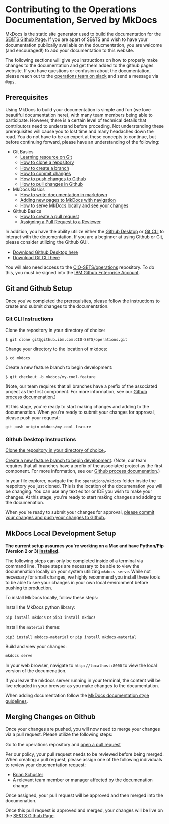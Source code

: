# Contributing to the Operations Documentation, Served by MkDocs

MkDocs is the static site generator used to build the documentation for the [SE&TS Github Page](https://pages.github.ibm.com/CIO-SETS/operations/). If you are apart of SE&TS and wish to have your documentation publically available on the doucmentation, you are welcome (and encouraged!) to add your documentation to this website.

The following sections will give you instructions on how to properly make changes to the documentation and get them added to the github pages website. If you have questions or confusion about the documentation, please reach out to the [operations team on slack](https://ciosets.slack.com/messages/C8TKJ7GNR) and send a message via `@ops`.

## Prerequisites

Using MkDocs to build your documentation is simple and fun (we love beautiful documentation here), with many team members being able to participate. However, there is a certain level of technical details that contributors need to understand before proceding. Not understanding these prerequisites will cause you to lost time and many headaches down the road. You do not have to be an expert at these concepts to continue, but before continuing forward, please have an understanding of the following:

- Git Basics
    - [Learning resource on Git](https://try.github.io/)
    - [How to clone a repository](https://help.github.com/articles/cloning-a-repository/)
    - [How to create a branch](https://git-scm.com/book/en/v2/Git-Branching-Basic-Branching-and-Merging)
    - [How to commit changes](https://git-scm.com/book/en/v2/Git-Basics-Recording-Changes-to-the-Repository)
    - [How to push changes to Github](https://help.github.com/articles/adding-an-existing-project-to-github-using-the-command-line/)
    - [How to pull changes in Github](https://git-scm.com/docs/git-pull)
- MkDocs Basics
    - [How to write documentation in markdown](https://guides.github.com/features/mastering-markdown/)
    - [Adding new pages to MkDocs with navigation](https://www.mkdocs.org/#adding-pages)
    - [How to serve MkDocs locally and see your changes](https://www.mkdocs.org/#getting-started)
- Github Basics
    - [How to create a pull request](https://help.github.com/articles/creating-a-pull-request/)
    - [Assigning a Pull Request to a Reviewer](https://help.github.com/articles/assigning-issues-and-pull-requests-to-other-github-users/)

In addition, you have the ability utilize either the [Github Desktop](https://desktop.github.com/) or [Git CLI](https://git-scm.com/book/en/v2/Getting-Started-The-Command-Line) to interact with the doucmentation. If you are a beginner at using Github or Git, please consider utilizing the Github GUI.

- [Download Github Desktop here](https://desktop.github.com/)
- [Download Git CLI here](https://git-scm.com/downloads)

You will also need access to the [CIO-SETS/operations](https://github.ibm.com/CIO-SETS/operations) repository. To do this, you must be signed into the [IBM Github Enterprise Account](https://github.ibm.com/).

## Git and Github Setup

Once you've completed the prerequisites, please follow the instructions to create and submit changes to the documentation.

### Git CLI Instructions

Clone the repository in your directory of choice:

`$ git clone git@github.ibm.com:CIO-SETS/operations.git`

Change your directory to the location of mkdocs:

`$ cd mkdocs`

Create a new feature branch to begin development:

`$ git checkout -b mkdocs/my-cool-feature`

(Note, our team requires that all branches have a prefix of the associated project as the first component. For more information, see our [Github process documenation](https://pages.github.ibm.com/CIO-SETS/operations/processes/github/#creating-new-feature-branches).)

At this stage, you're ready to start making changes and adding to the documenation. When you're ready to submit your changes for approval, please push your request:

`git push origin mkdocs/my-cool-feature`

### Github Desktop Instructions

[Clone the repository in your directory of choice.](https://help.github.com/desktop/guides/contributing-to-projects/cloning-a-repository-from-github-to-github-desktop/).

[Create a new feature branch to begin development](https://help.github.com/desktop/guides/contributing-to-projects/creating-a-branch-for-your-work/). (Note, our team requires that all branches have a prefix of the associated project as the first component. For more information, see our [Github process documenation](https://pages.github.ibm.com/CIO-SETS/operations/processes/github/#creating-new-feature-branches).)

In your file explorer, navigate the the `operations/mkdocs` folder inside the respoitory you just cloned. This is the location of the documenation you will be changing. You can use any text editor or IDE you wish to make your changes. At this stage, you're ready to start making changes and adding to the documenation.

When you're ready to submit your changes for approval, [please commit your changes and push your changes to Github.](https://help.github.com/desktop/guides/contributing-to-projects/committing-and-reviewing-changes-to-your-project/).

## MkDocs Local Development Setup

**The current setup assumes you're working on a Mac and have Python/Pip (Version 2 or 3) [installed](https://www.python.org/downloads/).**

The following steps can only be completed inside of a terminal via command line. These steps are necessary to be able to view the documenation locally on your system utilizing `mkdocs serve`. While not necessary for small changes, we highly recommend you install these tools to be able to see your changes in your own local environment before pushing to production.

To install MkDocs locally, follow these steps:

Install the MkDocs python library:

`pip install mkdocs` or `pip3 install mkdocs`

Install the `material` theme:

`pip3 install mkdocs-material` or `pip install mkdocs-material`

Build and view your changes:

`mkdocs serve`

In your web browser, navigate to `http://localhost:8000` to view the local version of the documenation.

If you leave the mkdocs server running in your terminal, the content will be live reloaded in your browser as you make changes to the documentation.

When adding documentation follow the [MkDocs documentation style guidelines](https://www.mkdocs.org/user-guide/styling-your-docs/).

## Merging Changes on Github

Once your changes are pushed, you will now need to merge your changes via a pull request. Please utilize the following steps:

Go to the operations repository and [open a pull request](https://pages.github.ibm.com/CIO-SETS/operations/processes/github/#merging-new-code-through-pull-requests)

Per our policy, your pull request needs to be reviewed before being merged. When creating a pull request, please assign one of the following individuals to review your doucmentation request:

- [Brian Schuster](https://github.ibm.com/Brian-Daniel-Schuster)
- A relevant team member or manager affected by the documenation change

Once assigned, your pull request will be approved and then merged into the documenation.

Once this pull request is approved and merged, your changes will be live on the [SE&TS Github Page](https://pages.github.ibm.com/CIO-SETS/operations/).
